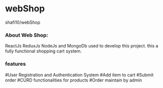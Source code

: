 # webShop
shafi10/webShop

### About Web Shop:
ReactJs ReduxJs NodeJs and MongoDb used to develop this project. this a fully functional shopping cart system.

### features
#User Registration and Authentication System
#Add item to cart
#Submit order
#CURD functionalities for products
#Order maintain by admin
